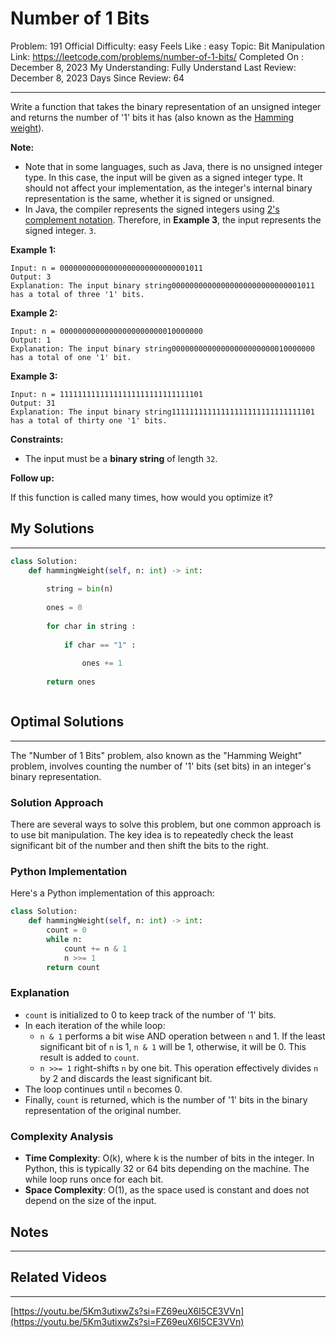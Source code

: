 # Number of 1 Bits

Problem: 191
Official Difficulty: easy
Feels Like : easy
Topic: Bit Manipulation
Link: https://leetcode.com/problems/number-of-1-bits/
Completed On : December 8, 2023
My Understanding: Fully Understand
Last Review: December 8, 2023
Days Since Review: 64

---

Write a function that takes the binary representation of an unsigned 
integer and returns the number of '1' bits it has (also known as the [Hamming weight](http://en.wikipedia.org/wiki/Hamming_weight)).

**Note:**

- Note that in some languages, such as Java, there is no unsigned
integer type. In this case, the input will be given as a signed integer
type. It should not affect your implementation, as the integer's
internal binary representation is the same, whether it is signed or
unsigned.
- In Java, the compiler represents the signed integers using [2's complement notation](https://en.wikipedia.org/wiki/Two%27s_complement). Therefore, in **Example 3**, the input represents the signed integer. `3`.

**Example 1:**

```
Input: n = 00000000000000000000000000001011
Output: 3
Explanation: The input binary string00000000000000000000000000001011 has a total of three '1' bits.

```

**Example 2:**

```
Input: n = 00000000000000000000000010000000
Output: 1
Explanation: The input binary string00000000000000000000000010000000 has a total of one '1' bit.

```

**Example 3:**

```
Input: n = 11111111111111111111111111111101
Output: 31
Explanation: The input binary string11111111111111111111111111111101 has a total of thirty one '1' bits.

```

**Constraints:**

- The input must be a **binary string** of length `32`.

**Follow up:**

If this function is called many times, how would you optimize it?

## My Solutions

---

```python
class Solution:
    def hammingWeight(self, n: int) -> int:
        
        string = bin(n)
        
        ones = 0
        
        for char in string : 
            
            if char == "1" :
            
                ones += 1
            
        return ones
```

```python

```

## Optimal Solutions

---

The "Number of 1 Bits" problem, also known as the "Hamming Weight" problem, involves counting the number of '1' bits (set bits) in an integer's binary representation.

### Solution Approach

There are several ways to solve this problem, but one common approach is to use bit manipulation. The key idea is to repeatedly check the least significant bit of the number and then shift the bits to the right.

### Python Implementation

Here's a Python implementation of this approach:

```python
class Solution:
    def hammingWeight(self, n: int) -> int:
        count = 0
        while n:
            count += n & 1
            n >>= 1
        return count
```

### Explanation

- `count` is initialized to 0 to keep track of the number of '1' bits.
- In each iteration of the while loop:
    - `n & 1` performs a bit wise AND operation between `n` and 1. If the least significant bit of `n` is 1, `n & 1` will be 1, otherwise, it will be 0. This result is added to `count`.
    - `n >>= 1` right-shifts `n` by one bit. This operation effectively divides `n` by 2 and discards the least significant bit.
- The loop continues until `n` becomes 0.
- Finally, `count` is returned, which is the number of '1' bits in the binary representation of the original number.

### Complexity Analysis

- **Time Complexity**: O(k), where k is the number of bits in the integer. In Python, this is typically 32 or 64 bits depending on the machine. The while loop runs once for each bit.
- **Space Complexity**: O(1), as the space used is constant and does not depend on the size of the input.

## Notes

---

 

## Related Videos

---

[https://youtu.be/5Km3utixwZs?si=FZ69euX6I5CE3VVn](https://youtu.be/5Km3utixwZs?si=FZ69euX6I5CE3VVn)